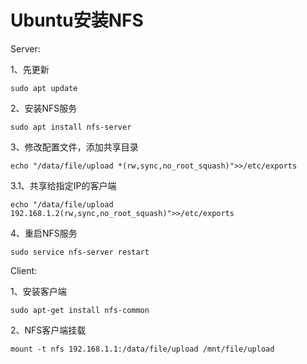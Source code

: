 # Ubuntu安装NFS

Server:

1、先更新

```
sudo apt update
```

2、安装NFS服务

```
sudo apt install nfs-server
```

3、修改配置文件，添加共享目录

```
echo "/data/file/upload *(rw,sync,no_root_squash)">>/etc/exports
```

3.1、共享给指定IP的客户端

```
echo "/data/file/upload 192.168.1.2(rw,sync,no_root_squash)">>/etc/exports
```

4、重启NFS服务

```
sudo service nfs-server restart
```



Client:

1、安装客户端

```
sudo apt-get install nfs-common
```

2、NFS客户端挂载

```
mount -t nfs 192.168.1.1:/data/file/upload /mnt/file/upload
```

